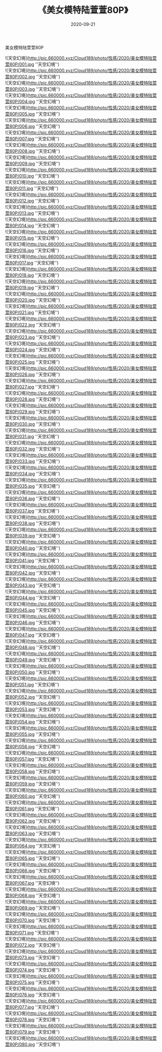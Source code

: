 ﻿---
layout: post
title:  《美女模特陆萱萱80P》
date:   2020-09-21
img: http://pic.660000.xyz/Cloud189/photo/性感/2020/美女模特陆萱萱80P/000.jpg
categories: [美女, 性感, 泳衣]
---

美女模特陆萱萱80P



![天空幻境](http://pic.660000.xyz/Cloud189/photo/性感/2020/美女模特陆萱萱80P/001.jpg ''天空幻境'') <br>
![天空幻境](http://pic.660000.xyz/Cloud189/photo/性感/2020/美女模特陆萱萱80P/002.jpg ''天空幻境'') <br>
![天空幻境](http://pic.660000.xyz/Cloud189/photo/性感/2020/美女模特陆萱萱80P/003.jpg ''天空幻境'') <br>
![天空幻境](http://pic.660000.xyz/Cloud189/photo/性感/2020/美女模特陆萱萱80P/004.jpg ''天空幻境'') <br>
![天空幻境](http://pic.660000.xyz/Cloud189/photo/性感/2020/美女模特陆萱萱80P/005.jpg ''天空幻境'') <br>
![天空幻境](http://pic.660000.xyz/Cloud189/photo/性感/2020/美女模特陆萱萱80P/006.jpg ''天空幻境'') <br>
![天空幻境](http://pic.660000.xyz/Cloud189/photo/性感/2020/美女模特陆萱萱80P/007.jpg ''天空幻境'') <br>
![天空幻境](http://pic.660000.xyz/Cloud189/photo/性感/2020/美女模特陆萱萱80P/008.jpg ''天空幻境'') <br>
![天空幻境](http://pic.660000.xyz/Cloud189/photo/性感/2020/美女模特陆萱萱80P/009.jpg ''天空幻境'') <br>
![天空幻境](http://pic.660000.xyz/Cloud189/photo/性感/2020/美女模特陆萱萱80P/010.jpg ''天空幻境'') <br>
![天空幻境](http://pic.660000.xyz/Cloud189/photo/性感/2020/美女模特陆萱萱80P/011.jpg ''天空幻境'') <br>
![天空幻境](http://pic.660000.xyz/Cloud189/photo/性感/2020/美女模特陆萱萱80P/012.jpg ''天空幻境'') <br>
![天空幻境](http://pic.660000.xyz/Cloud189/photo/性感/2020/美女模特陆萱萱80P/013.jpg ''天空幻境'') <br>
![天空幻境](http://pic.660000.xyz/Cloud189/photo/性感/2020/美女模特陆萱萱80P/014.jpg ''天空幻境'') <br>
![天空幻境](http://pic.660000.xyz/Cloud189/photo/性感/2020/美女模特陆萱萱80P/015.jpg ''天空幻境'') <br>
![天空幻境](http://pic.660000.xyz/Cloud189/photo/性感/2020/美女模特陆萱萱80P/016.jpg ''天空幻境'') <br>
![天空幻境](http://pic.660000.xyz/Cloud189/photo/性感/2020/美女模特陆萱萱80P/017.jpg ''天空幻境'') <br>
![天空幻境](http://pic.660000.xyz/Cloud189/photo/性感/2020/美女模特陆萱萱80P/018.jpg ''天空幻境'') <br>
![天空幻境](http://pic.660000.xyz/Cloud189/photo/性感/2020/美女模特陆萱萱80P/019.jpg ''天空幻境'') <br>
![天空幻境](http://pic.660000.xyz/Cloud189/photo/性感/2020/美女模特陆萱萱80P/020.jpg ''天空幻境'') <br>
![天空幻境](http://pic.660000.xyz/Cloud189/photo/性感/2020/美女模特陆萱萱80P/021.jpg ''天空幻境'') <br>
![天空幻境](http://pic.660000.xyz/Cloud189/photo/性感/2020/美女模特陆萱萱80P/022.jpg ''天空幻境'') <br>
![天空幻境](http://pic.660000.xyz/Cloud189/photo/性感/2020/美女模特陆萱萱80P/023.jpg ''天空幻境'') <br>
![天空幻境](http://pic.660000.xyz/Cloud189/photo/性感/2020/美女模特陆萱萱80P/024.jpg ''天空幻境'') <br>
![天空幻境](http://pic.660000.xyz/Cloud189/photo/性感/2020/美女模特陆萱萱80P/025.jpg ''天空幻境'') <br>
![天空幻境](http://pic.660000.xyz/Cloud189/photo/性感/2020/美女模特陆萱萱80P/026.jpg ''天空幻境'') <br>
![天空幻境](http://pic.660000.xyz/Cloud189/photo/性感/2020/美女模特陆萱萱80P/027.jpg ''天空幻境'') <br>
![天空幻境](http://pic.660000.xyz/Cloud189/photo/性感/2020/美女模特陆萱萱80P/028.jpg ''天空幻境'') <br>
![天空幻境](http://pic.660000.xyz/Cloud189/photo/性感/2020/美女模特陆萱萱80P/029.jpg ''天空幻境'') <br>
![天空幻境](http://pic.660000.xyz/Cloud189/photo/性感/2020/美女模特陆萱萱80P/030.jpg ''天空幻境'') <br>
![天空幻境](http://pic.660000.xyz/Cloud189/photo/性感/2020/美女模特陆萱萱80P/031.jpg ''天空幻境'') <br>
![天空幻境](http://pic.660000.xyz/Cloud189/photo/性感/2020/美女模特陆萱萱80P/032.jpg ''天空幻境'') <br>
![天空幻境](http://pic.660000.xyz/Cloud189/photo/性感/2020/美女模特陆萱萱80P/033.jpg ''天空幻境'') <br>
![天空幻境](http://pic.660000.xyz/Cloud189/photo/性感/2020/美女模特陆萱萱80P/034.jpg ''天空幻境'') <br>
![天空幻境](http://pic.660000.xyz/Cloud189/photo/性感/2020/美女模特陆萱萱80P/035.jpg ''天空幻境'') <br>
![天空幻境](http://pic.660000.xyz/Cloud189/photo/性感/2020/美女模特陆萱萱80P/036.jpg ''天空幻境'') <br>
![天空幻境](http://pic.660000.xyz/Cloud189/photo/性感/2020/美女模特陆萱萱80P/037.jpg ''天空幻境'') <br>
![天空幻境](http://pic.660000.xyz/Cloud189/photo/性感/2020/美女模特陆萱萱80P/038.jpg ''天空幻境'') <br>
![天空幻境](http://pic.660000.xyz/Cloud189/photo/性感/2020/美女模特陆萱萱80P/039.jpg ''天空幻境'') <br>
![天空幻境](http://pic.660000.xyz/Cloud189/photo/性感/2020/美女模特陆萱萱80P/040.jpg ''天空幻境'') <br>
![天空幻境](http://pic.660000.xyz/Cloud189/photo/性感/2020/美女模特陆萱萱80P/041.jpg ''天空幻境'') <br>
![天空幻境](http://pic.660000.xyz/Cloud189/photo/性感/2020/美女模特陆萱萱80P/042.jpg ''天空幻境'') <br>
![天空幻境](http://pic.660000.xyz/Cloud189/photo/性感/2020/美女模特陆萱萱80P/043.jpg ''天空幻境'') <br>
![天空幻境](http://pic.660000.xyz/Cloud189/photo/性感/2020/美女模特陆萱萱80P/044.jpg ''天空幻境'') <br>
![天空幻境](http://pic.660000.xyz/Cloud189/photo/性感/2020/美女模特陆萱萱80P/045.jpg ''天空幻境'') <br>
![天空幻境](http://pic.660000.xyz/Cloud189/photo/性感/2020/美女模特陆萱萱80P/046.jpg ''天空幻境'') <br>
![天空幻境](http://pic.660000.xyz/Cloud189/photo/性感/2020/美女模特陆萱萱80P/047.jpg ''天空幻境'') <br>
![天空幻境](http://pic.660000.xyz/Cloud189/photo/性感/2020/美女模特陆萱萱80P/048.jpg ''天空幻境'') <br>
![天空幻境](http://pic.660000.xyz/Cloud189/photo/性感/2020/美女模特陆萱萱80P/049.jpg ''天空幻境'') <br>
![天空幻境](http://pic.660000.xyz/Cloud189/photo/性感/2020/美女模特陆萱萱80P/050.jpg ''天空幻境'') <br>
![天空幻境](http://pic.660000.xyz/Cloud189/photo/性感/2020/美女模特陆萱萱80P/051.jpg ''天空幻境'') <br>
![天空幻境](http://pic.660000.xyz/Cloud189/photo/性感/2020/美女模特陆萱萱80P/052.jpg ''天空幻境'') <br>
![天空幻境](http://pic.660000.xyz/Cloud189/photo/性感/2020/美女模特陆萱萱80P/053.jpg ''天空幻境'') <br>
![天空幻境](http://pic.660000.xyz/Cloud189/photo/性感/2020/美女模特陆萱萱80P/054.jpg ''天空幻境'') <br>
![天空幻境](http://pic.660000.xyz/Cloud189/photo/性感/2020/美女模特陆萱萱80P/055.jpg ''天空幻境'') <br>
![天空幻境](http://pic.660000.xyz/Cloud189/photo/性感/2020/美女模特陆萱萱80P/056.jpg ''天空幻境'') <br>
![天空幻境](http://pic.660000.xyz/Cloud189/photo/性感/2020/美女模特陆萱萱80P/057.jpg ''天空幻境'') <br>
![天空幻境](http://pic.660000.xyz/Cloud189/photo/性感/2020/美女模特陆萱萱80P/058.jpg ''天空幻境'') <br>
![天空幻境](http://pic.660000.xyz/Cloud189/photo/性感/2020/美女模特陆萱萱80P/059.jpg ''天空幻境'') <br>
![天空幻境](http://pic.660000.xyz/Cloud189/photo/性感/2020/美女模特陆萱萱80P/060.jpg ''天空幻境'') <br>
![天空幻境](http://pic.660000.xyz/Cloud189/photo/性感/2020/美女模特陆萱萱80P/061.jpg ''天空幻境'') <br>
![天空幻境](http://pic.660000.xyz/Cloud189/photo/性感/2020/美女模特陆萱萱80P/062.jpg ''天空幻境'') <br>
![天空幻境](http://pic.660000.xyz/Cloud189/photo/性感/2020/美女模特陆萱萱80P/063.jpg ''天空幻境'') <br>
![天空幻境](http://pic.660000.xyz/Cloud189/photo/性感/2020/美女模特陆萱萱80P/064.jpg ''天空幻境'') <br>
![天空幻境](http://pic.660000.xyz/Cloud189/photo/性感/2020/美女模特陆萱萱80P/065.jpg ''天空幻境'') <br>
![天空幻境](http://pic.660000.xyz/Cloud189/photo/性感/2020/美女模特陆萱萱80P/066.jpg ''天空幻境'') <br>
![天空幻境](http://pic.660000.xyz/Cloud189/photo/性感/2020/美女模特陆萱萱80P/067.jpg ''天空幻境'') <br>
![天空幻境](http://pic.660000.xyz/Cloud189/photo/性感/2020/美女模特陆萱萱80P/068.jpg ''天空幻境'') <br>
![天空幻境](http://pic.660000.xyz/Cloud189/photo/性感/2020/美女模特陆萱萱80P/069.jpg ''天空幻境'') <br>
![天空幻境](http://pic.660000.xyz/Cloud189/photo/性感/2020/美女模特陆萱萱80P/070.jpg ''天空幻境'') <br>
![天空幻境](http://pic.660000.xyz/Cloud189/photo/性感/2020/美女模特陆萱萱80P/071.jpg ''天空幻境'') <br>
![天空幻境](http://pic.660000.xyz/Cloud189/photo/性感/2020/美女模特陆萱萱80P/072.jpg ''天空幻境'') <br>
![天空幻境](http://pic.660000.xyz/Cloud189/photo/性感/2020/美女模特陆萱萱80P/073.jpg ''天空幻境'') <br>
![天空幻境](http://pic.660000.xyz/Cloud189/photo/性感/2020/美女模特陆萱萱80P/074.jpg ''天空幻境'') <br>
![天空幻境](http://pic.660000.xyz/Cloud189/photo/性感/2020/美女模特陆萱萱80P/075.jpg ''天空幻境'') <br>
![天空幻境](http://pic.660000.xyz/Cloud189/photo/性感/2020/美女模特陆萱萱80P/076.jpg ''天空幻境'') <br>
![天空幻境](http://pic.660000.xyz/Cloud189/photo/性感/2020/美女模特陆萱萱80P/077.jpg ''天空幻境'') <br>
![天空幻境](http://pic.660000.xyz/Cloud189/photo/性感/2020/美女模特陆萱萱80P/078.jpg ''天空幻境'') <br>
![天空幻境](http://pic.660000.xyz/Cloud189/photo/性感/2020/美女模特陆萱萱80P/079.jpg ''天空幻境'') <br>
![天空幻境](http://pic.660000.xyz/Cloud189/photo/性感/2020/美女模特陆萱萱80P/080.jpg ''天空幻境'') <br>